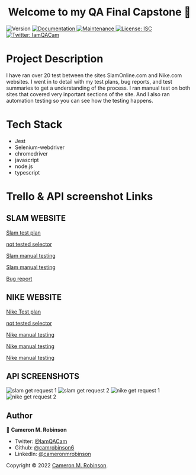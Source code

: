 <h1 align="center">Welcome to my QA Final Capstone 👋</h1>
<p>
  <img alt="Version" src="https://img.shields.io/badge/version-1.0.0-blue.svg?cacheSeconds=2592000" />
  <a href="https://github.com/camrobinson6/project-ideas#readme" target="_blank">
    <img alt="Documentation" src="https://img.shields.io/badge/documentation-yes-brightgreen.svg" />
  </a>
  <a href="https://github.com/camrobinson6/project-ideas/graphs/commit-activity" target="_blank">
    <img alt="Maintenance" src="https://img.shields.io/badge/Maintained%3F-yes-green.svg" />
  </a>
  <a href="https://github.com/camrobinson6/project-ideas/blob/master/LICENSE" target="_blank">
    <img alt="License: ISC" src="https://img.shields.io/github/license/camrobinson6/Final Capstone" />
  </a>
  <a href="https://twitter.com/IamQACam" target="_blank">
    <img alt="Twitter: IamQACam" src="https://img.shields.io/twitter/follow/IamQACam.svg?style=social" />
  </a>
</p>



# Project Description
I have ran over 20 test between the sites SlamOnline.com and Nike.com websites. I went in to detail with my test plans, bug reports, and test summaries to get a understanding of the process. I ran manual test on both sites that covered very inportant sections of the site. And I also ran automation testing so you can see how the testing happens.

# Tech Stack
* Jest
* Selenium-webdriver
* chromedriver
* javascript
* node.js
* typescript


# Trello & API screenshot Links

## SLAM WEBSITE
[Slam test plan](https://trello.com/c/c8n7WaWg)

[not tested selector](https://trello.com/c/AHg83nBM)        

[Slam manual testing](https://trello.com/c/v8RpXzBE)

[Slam manual testing](https://trello.com/c/XvOgSmAc)

[Bug report](https://trello.com/c/rcHoSZFI)


## NIKE WEBSITE
[Nike Test plan](https://trello.com/c/lQQOCm2N)

[not tested selector](https://trello.com/c/B0pGMtm3)

[Nike manual testing](https://trello.com/c/5LEQVY5d)

[Nike manual testing](https://trello.com/c/MY28YzEf)

[Nike manual testing](https://trello.com/c/LWx5QlIk)

## API SCREENSHOTS
![slam get request 1](https://user-images.githubusercontent.com/92333068/151053303-003b307e-ea26-40b9-9837-50cfbee61f92.png)
![slam get request 2](https://user-images.githubusercontent.com/92333068/151053314-639eb48c-204f-472f-945a-c12eba9ee3b1.png)
![nike get request 1](https://user-images.githubusercontent.com/92333068/151053317-5ded7be2-3d3b-4dac-8b50-8c71336a664b.png)
![nike get request 2](https://user-images.githubusercontent.com/92333068/151053323-4a18759a-4a60-4024-b464-090366221f9a.png)

## Author

👤 **Cameron M. Robinson**

* Twitter: [@IamQACam](https://twitter.com/IamQACam)
* Github: [@camrobinson6](https://github.com/camrobinson6)
* LinkedIn: [@cameronmrobinson](https://linkedin.com/in/cameronmrobinson)

Copyright © 2022 [Cameron M. Robinson](https://github.com/camrobinson6).<br />
